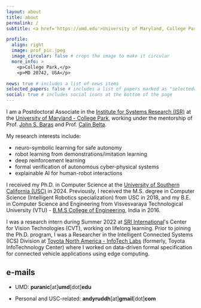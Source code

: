 ```yaml
---
layout: about
title: about
permalink: /
subtitle: <a href='https://umd.edu'>University of Maryland, College Park</a>

profile:
  align: right
  image: prof_pic.jpeg
  image_circular: false # crops the image to make it circular
  more_info: >
    <p>College Park,</p>
    <p>MD 20742, USA</p>

news: true # includes a list of news items
selected_papers: false # includes a list of papers marked as "selected={true}"
social: true # includes social icons at the bottom of the page
---
```


I am a Postdoctoral Associate in the [Institute for Systems Research (ISR)](https://isr.umd.edu) at the [University of Maryland - College Park](https://umd.edu), working under the mentorship of Prof. [John S. Baras](https://johnbaras.com) and Prof. [Calin Belta](https://calinbelta.com).

My research interests include:

- neuro-symbolic learning for safe autonomy
- robot learning from demonstrations/imitation learning
- deep reinforcement learning
- formal verification of autonomous cyber-physical systems
- explainable AI for human-robot interactions

<!-- <span style="color:red"><b>NOTE:</b></span> _I am seeking postdoc and research positions in the industry from 2024. Visit this [page](/research/) for an overview of my research and projects, or view my publications [here](/publications/). My resume can be found [here](/cv/)._ -->

I received my Ph.D. in Computer Science at the [University of Southern California (USC)](https://usc.edu) in 2024. Previously, I received the M.S. degree in Computer Science (Intelligent Robotics specialization) from USC in 2018, and my B.E. in Computer Science and Engineering from Visvesvaraya Technological University (VTU) - [B.M.S College of Engineering](https://bmsce.ac.in), India in 2016.

I was a research intern during Summer 2022 at [SRI International](https://www.sri.com/)'s Center for Vision Technologies (CVT), working on lifelong learning. Prior to joining the Ph.D. program, I was a Researcher in the Intelligent Connected Systems (ICS) Division at [Toyota North America - InfoTech Labs](https://amrd.toyota.com/division/itl/) (formerly, Toyota InfoTechnology Center) where I worked on data-driven formal specification for connected vehicle applications using edge computing.

## e-mails

- UMD: **puranic**[at]**umd**[dot]**edu**

- Personal and USC-related: **andyruddh**[at]**gmail**[dot]**com**
